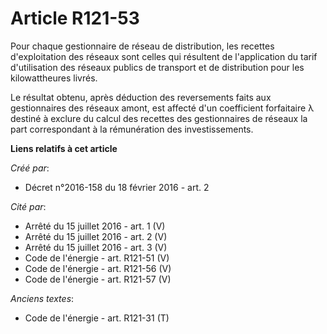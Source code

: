 # Article R121-53

Pour chaque gestionnaire de réseau de distribution, les recettes d'exploitation des réseaux sont celles qui résultent de
l'application du tarif d'utilisation des réseaux publics de transport et de distribution pour les kilowattheures livrés.

Le résultat obtenu, après déduction des reversements faits aux gestionnaires des réseaux amont, est affecté d'un coefficient
forfaitaire λ destiné à exclure du calcul des recettes des gestionnaires de réseaux la part correspondant à la rémunération
des investissements.

**Liens relatifs à cet article**

_Créé par_:

  - Décret n°2016-158 du 18 février 2016 - art. 2

_Cité par_:

  - Arrêté du 15 juillet 2016 - art. 1 (V)
  - Arrêté du 15 juillet 2016 - art. 2 (V)
  - Arrêté du 15 juillet 2016 - art. 3 (V)
  - Code de l'énergie - art. R121-51 (V)
  - Code de l'énergie - art. R121-56 (V)
  - Code de l'énergie - art. R121-57 (V)

_Anciens textes_:

  - Code de l'énergie - art. R121-31 (T)
